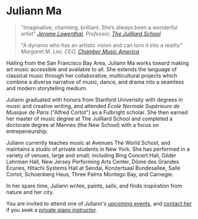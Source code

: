 # Juliann Ma

> "Imaginative, charming, brilliant. She’s always been a wonderful artist"
> <cite><a href="https://en.wikipedia.org/wiki/Jerome_Lowenthal">Jerome Lowenthal</a>, Professor, <a href="https://www.juilliard.edu/music/faculty/lowenthal-jerome">The Juilliard School</a></cite>
>
> "A dynamo who has an artistic vision and can turn it into a reality"
> <cite>Margaret M. Lioi, CEO, <a href="http://www.chamber-music.org/">Chamber Music America</a></cite>

Hailing from the San Francisco Bay Area, Juliann Ma works toward making art music accessible and available to all.
She extends the language of classical music through her collaborative, multicultural projects which combine a diverse narrative of music, dance, and drama into a seamless and modern storytelling medium.

Juliann graduated with honors from Stanford Univerisity with degrees in music and creative writing, and attended _École Normale Supérieure de Musique de Paris_ ("Alfred Cortot") as a Fulbright scholar.
She then earned her master of music degree at The Juilliard School
and completed a doctorate degree at Mannes (the New School) with a focus on entrepeneurship.

Juliann currently teaches music at Avenues The World School, and maintains a studio of private students in New York.
She has performed in a variety of venues, large and small, including Bing Concert Hall, Gilder Lehrman Hall, New Jersey Performing Arts Center, Dôme des Grandes Écuries, Hitachi Systems Hall at Sendai, Konzertsaal Bundesallee, Salle Cortot, Schoenberg Haus, Three Palms Montego Bay, and Carnegie.

In her spare time, Juliann writes, paints, sails, and finds inspiration from nature and her city.

You are invited to attend one of Juliann's [upcoming events](#events), and [contact her](#contact) if you seek a [private piano instructor](/lessons).
